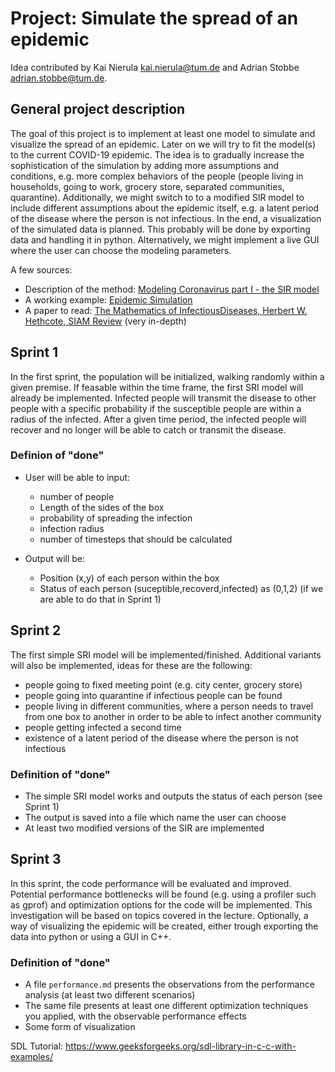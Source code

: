 # Project: Simulate the spread of an epidemic

Idea contributed by Kai Nierula <kai.nierula@tum.de> and Adrian Stobbe <adrian.stobbe@tum.de>.

## General project description

The goal of this project is to implement at least one model to simulate and
visualize the spread of an epidemic. Later on we will try to fit the model(s) to
the current COVID-19 epidemic.
The idea is to gradually increase the sophistication of the simulation by
adding more assumptions and conditions, e.g. more complex behaviors of the
people (people living in households, going to work, grocery store, separated
communities, quarantine). Additionally, we might switch to to a modified SIR
model to include different assumptions about the epidemic itself, e.g. a latent
period of the disease where the person is not infectious.
In the end, a visualization of the simulated data is planned. This probably
will be done by exporting data and handling it in python. Alternatively, we
might implement a live GUI where the user can choose the modeling parameters.

A few sources:
- Description of the method: [Modeling Coronavirus part I - the SIR model](https://www.davidketcheson.info/2020/03/17/SIR_model.html)
- A working example: [Epidemic Simulation](https://prajwalsouza.github.io/Experiments/Epidemic-Simulation.html)
- A paper to read: [The Mathematics of InfectiousDiseases, Herbert W. Hethcote, SIAM Review](https://epubs.siam.org/doi/pdf/10.1137/S0036144500371907) (very in-depth)


## Sprint 1
In the first sprint, the population will be initialized, walking randomly within a given premise. If feasable within the time frame, the first SRI model will already be implemented. Infected people will transmit the disease to other people with a specific probability if the susceptible people are within a radius of the infected. After a given time period, the infected people will recover and no longer will be able to catch or transmit the disease.

### Definion of "done"
- User will be able to input:
    - number of people
    - Length of the sides of the box
    - probability of spreading the infection
    - infection radius
    - number of timesteps that should be calculated

- Output will be:
    - Position (x,y) of each person within the box 
    - Status of each person (suceptible,recoverd,infected) as (0,1,2) (if we are able to do that in Sprint 1)



## Sprint 2
The first simple SRI model will be implemented/finished. Additional variants will also be implemented, ideas for these are the following:
- people going to fixed meeting point (e.g. city center, grocery store) 
- people going into quarantine if infectious people can be found
- people living in different communities, where a person needs to travel from one box to another in order to be able to infect another community
- people getting infected a second time 
- existence of a latent period of the disease where the person is not infectious 



### Definition of "done"
- The simple SRI model works and outputs the status of each person (see Sprint 1)
- The output is saved into a file which name the user can choose
- At least two modified versions of the SIR are implemented


## Sprint 3
In this sprint, the code performance will be evaluated and improved. Potential performance bottlenecks will be found (e.g. using a profiler such as gprof) and optimization options for the code will be implemented. This investigation will be based on topics covered in the lecture. Optionally, a way of visualizing the epidemic will be created, either trough exporting the data into python or using a GUI in C++.

### Definition of "done"
- A file `performance.md` presents the observations from the performance analysis (at least two different scenarios)
- The same file presents at least one different optimization techniques you applied, with the observable performance effects
- Some form of visualization

SDL Tutorial:
https://www.geeksforgeeks.org/sdl-library-in-c-c-with-examples/
